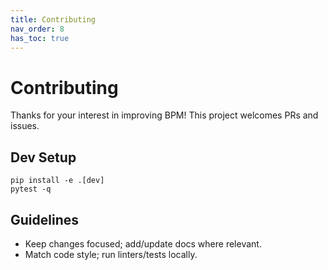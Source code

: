 ```yaml
---
title: Contributing
nav_order: 8
has_toc: true
---
```


# Contributing

Thanks for your interest in improving BPM! This project welcomes PRs and issues.

## Dev Setup

```
pip install -e .[dev]
pytest -q
```

## Guidelines

- Keep changes focused; add/update docs where relevant.
- Match code style; run linters/tests locally.

